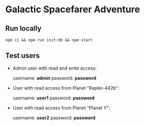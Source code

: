 # Galactic Spacefarer Adventure
## Run locally
`npm ci && npm run init:db && npm start`
## Test users
* Admin user with read and write access:

  username: **admin**
  password: **password**
* User with read access from Planet "Kepler-442b":

  username: **user1**
  password: **password**
* User with read access from Planet "Planet Y":

  username: **user2**
  password: **password**

